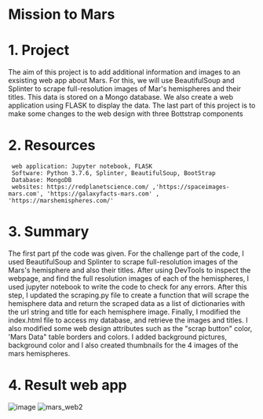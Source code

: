 # Mission to Mars
# 1. Project
  The aim of this project is to add additional information and images to an exsisting web app about Mars.
  For this, we will use BeautifulSoup and Splinter to scrape full-resolution images of Mar's hemispheres and their titles.
  This data is stored on a Mongo database. We also create a web application using FLASK to display the data. The last part of this project
  is to make some changes to the web design with three Bottstrap components
  
# 2. Resources
     web application: Jupyter notebook, FLASK
     Software: Python 3.7.6, Splinter, BeautifulSoup, BootStrap
     Database: MongoDB
     websites: https://redplanetscience.com/ ,'https://spaceimages-mars.com', 'https://galaxyfacts-mars.com' , 'https://marshemispheres.com/'


# 3. Summary
   The first part pf the code was given. For the challenge part of the code, I used BeautifulSoup and Splinter to scrape full-resolution
   images of the Mars's hemisphere and also their titles.
   After using DevTools to inspect the webpage, and find the full resolution images of each of the hemispheres, I used jupyter notebook to write
   the code to check for any errors.
   After this step, I updated the scraping.py file to create a function that will scrape the hemisphere data and return the scraped data as a list
   of dictionaries with the url string and title for each hemisphere image.
   Finally, I modified the index.html file to access my database, and retrieve the images and titles.
   I also modified some web design attributes such as the "scrap button" color, 'Mars Data" table borders and colors. I added background pictures,
   background color and I also created thumbnails for the 4 images of the mars hemispheres.

# 4. Result web app

![image](https://user-images.githubusercontent.com/85843030/131760960-dcf64995-d488-42ad-9783-e8853e00d0c5.png)
![mars_web2](https://user-images.githubusercontent.com/85843030/131761590-0b37058f-aec9-4196-af71-197c5d0762e6.jpg)


     
